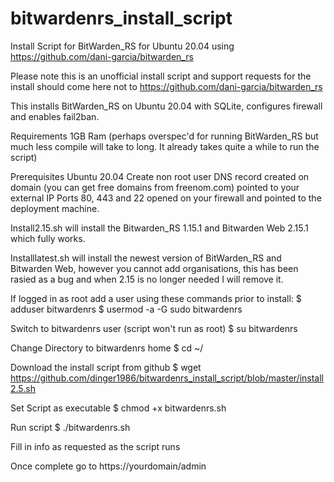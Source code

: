 # bitwardenrs_install_script
Install Script for BitWarden_RS for Ubuntu 20.04 using https://github.com/dani-garcia/bitwarden_rs

Please note this is an unofficial install script and support requests for the install should come here not to https://github.com/dani-garcia/bitwarden_rs

This installs BitWarden_RS on Ubuntu 20.04 with SQLite, configures firewall and enables fail2ban.

Requirements 1GB Ram (perhaps overspec'd for running BitWarden_RS but much less compile will take to long. It already takes quite a while to run the script)

Prerequisites Ubuntu 20.04 Create non root user DNS record created on domain (you can get free domains from freenom.com) pointed to your external IP Ports 80, 443 and 22 opened on your firewall and pointed to the deployment machine.

Install2.15.sh will install the Bitwarden_RS 1.15.1 and Bitwarden Web 2.15.1 which fully works.

Installlatest.sh will install the newest version of BitWarden_RS and Bitwarden Web, however you cannot add organisations, this has been rasied as a bug and when 2.15 is no longer needed I will remove it.

If logged in as root add a user using these commands prior to install: $ adduser bitwardenrs $ usermod -a -G sudo bitwardenrs

Switch to bitwardenrs user (script won't run as root) $ su bitwardenrs

Change Directory to bitwardenrs home $ cd ~/

Download the install script from github $ wget https://github.com/dinger1986/bitwardenrs_install_script/blob/master/install2.5.sh

Set Script as executable $ chmod +x bitwardenrs.sh

Run script $ ./bitwardenrs.sh

Fill in info as requested as the script runs

Once complete go to https://yourdomain/admin

